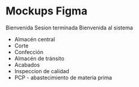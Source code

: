 # Mockups Figma

Bienvenida
Sesion terminada
Bienvenida al sistema

- Almacén central
- Corte
- Confección
- Almacén de tránsito
- Acabados
- Inspeccion de calidad
- PCP - abastecimiento de materia prima
